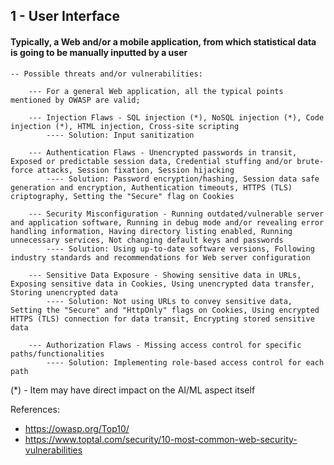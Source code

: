 ## 1 - User Interface
#### Typically, a Web and/or a mobile application, from which statistical data is going to be manually inputted by a user

	-- Possible threats and/or vulnerabilities:
	
		--- For a general Web application, all the typical points mentioned by OWASP are valid;
		
		--- Injection Flaws - SQL injection (*), NoSQL injection (*), Code injection (*), HTML injection, Cross-site scripting
			---- Solution: Input sanitization
			
		--- Authentication Flaws - Unencrypted passwords in transit, Exposed or predictable session data, Credential stuffing and/or brute-force attacks, Session fixation, Session hijacking
			---- Solution: Password encryption/hashing, Session data safe generation and encryption, Authentication timeouts, HTTPS (TLS) criptography, Setting the "Secure" flag on Cookies
			
		--- Security Misconfiguration - Running outdated/vulnerable server and application software, Running in debug mode and/or revealing error handling information, Having directory listing enabled, Running unnecessary services, Not changing default keys and passwords
			---- Solution: Using up-to-date software versions, Following industry standards and recommendations for Web server configuration
			
		--- Sensitive Data Exposure - Showing sensitive data in URLs, Exposing sensitive data in Cookies, Using unencrypted data transfer, Storing unencrypted data
			---- Solution: Not using URLs to convey sensitive data, Setting the "Secure" and "HttpOnly" flags on Cookies, Using encrypted HTTPS (TLS) connection for data transit, Encrypting stored sensitive data
			
		--- Authorization Flaws - Missing access control for specific paths/functionalities
			---- Solution: Implementing role-based access control for each path

(*) - Item may have direct impact on the AI/ML aspect itself

References:

- https://owasp.org/Top10/
- https://www.toptal.com/security/10-most-common-web-security-vulnerabilities
